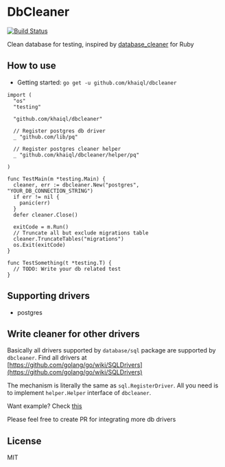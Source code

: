 # DbCleaner

[![Build Status](https://travis-ci.org/khaiql/dbcleaner.svg?branch=master)](https://travis-ci.org/khaiql/dbcleaner)

Clean database for testing, inspired by [database_cleaner](https://github.com/DatabaseCleaner/database_cleaner) for Ruby

## How to use

* Getting started: `go get -u github.com/khaiql/dbcleaner`

```
import (
  "os"
  "testing"

  "github.com/khaiql/dbcleaner"

  // Register postgres db driver
  _ "github.com/lib/pq"

  // Register postgres cleaner helper
  _ "github.com/khaiql/dbcleaner/helper/pq"

)

func TestMain(m *testing.Main) {
  cleaner, err := dbcleaner.New("postgres", "YOUR_DB_CONNECTION_STRING")
  if err != nil {
    panic(err)
  }
  defer cleaner.Close()

  exitCode = m.Run()
  // Truncate all but exclude migrations table
  cleaner.TruncateTables("migrations")
  os.Exit(exitCode)
}

func TestSomething(t *testing.T) {
  // TODO: Write your db related test
}
```

## Supporting drivers

* postgres

## Write cleaner for other drivers

Basically all drivers supported by `database/sql` package are supported by
`dbcleaner`. Find all drivers at
[https://github.com/golang/go/wiki/SQLDrivers](https://github.com/golang/go/wiki/SQLDrivers)

The mechanism is literally the same as `sql.RegisterDriver`. All you need is to
implement `helper.Helper` interface of `dbcleaner`.

Want example? Check [this](https://github.com/khaiql/dbcleaner/tree/master/helper/pq)

Please feel free to create PR for integrating more db drivers

## License

MIT
